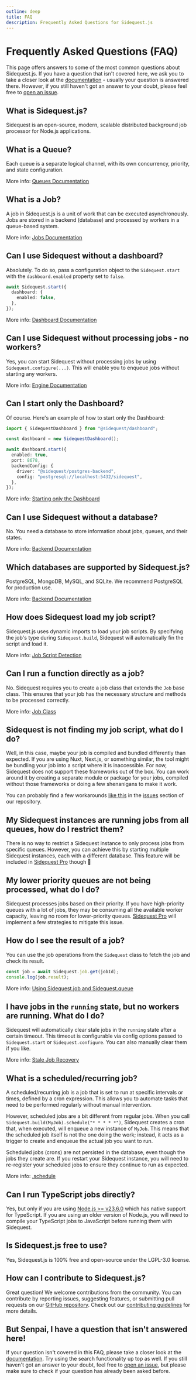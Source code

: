 ```yaml
---
outline: deep
title: FAQ
description: Frequently Asked Questions for Sidequest.js
---
```


# Frequently Asked Questions (FAQ)

This page offers answers to some of the most common questions about Sidequest.js. If you have a question that isn't covered here, we ask you to take a closer look at the [documentation](/overview) - usually your question is answered there. However, if you still haven't got an answer to your doubt, please feel free to [open an issue](https://github.com/sidequestjs/sidequest/issues).

## What is Sidequest.js?

Sidequest is an open-source, modern, scalable distributed background job processor for Node.js applications.

## What is a Queue?

Each queue is a separate logical channel, with its own concurrency, priority, and state configuration.

More info: [Queues Documentation](/queues)

## What is a Job?

A job in Sidequest.js is a unit of work that can be executed asynchronously. Jobs are stored in a backend (database) and processed by workers in a queue-based system.

More info: [Jobs Documentation](/jobs)

## Can I use Sidequest without a dashboard?

Absolutely. To do so, pass a configuration object to the `Sidequest.start` with the `dashboard.enabled` property set to `false`.

```typescript
await Sidequest.start({
  dashboard: {
    enabled: false,
  },
});
```

More info: [Dashboard Documentation](/dashboard)

## Can I use Sidequest without processing jobs - no workers?

Yes, you can start Sidequest without processing jobs by using `Sidequest.configure(...)`. This will enable you to enqueue jobs without starting any workers.

More info: [Engine Documentation](/engine)

## Can I start only the Dashboard?

Of course. Here's an example of how to start only the Dashboard:

```typescript
import { SidequestDashboard } from "@sidequest/dashboard";

const dashboard = new SidequestDashboard();

await dashboard.start({
  enabled: true,
  port: 8678,
  backendConfig: {
    driver: "@sidequest/postgres-backend",
    config: "postgresql://localhost:5432/sidequest",
  },
});
```

More info: [Starting only the Dashboard](/dashboard#starting-only-the-dashboard)

## Can I use Sidequest without a database?

No. You need a database to store information about jobs, queues, and their states.

More info: [Backend Documentation](/engine/backends)

## Which databases are supported by Sidequest.js?

PostgreSQL, MongoDB, MySQL, and SQLite. We recommend PostgreSQL for production use.

More info: [Backend Documentation](/engine/backends)

## How does Sidequest load my job script?

Sidequest.js uses dynamic imports to load your job scripts. By specifying the job's type during `Sidequest.build`, Sidequest will automatically fin the script and load it.

More info: [Job Script Detection](/jobs/class#job-script-detection)

## Can I run a function directly as a job?

No. Sidequest requires you to create a job class that extends the `Job` base class. This ensures that your job has the necessary structure and methods to be processed correctly.

More info: [Job Class](/jobs/class)

## Sidequest is not finding my job script, what do I do?

Well, in this case, maybe your job is compiled and bundled differently than expected. If you are using Nuxt, Next.js, or something similar, the tool might be bundling your job into a script where it is inaccessible. For now, Sidequest does not support these frameworks out of the box. You can work around it by creating a separate module or package for your jobs, compiled without those frameworks or doing a few shenanigans to make it work.

You can probably find a few workarounds [like this](https://github.com/sidequestjs/sidequest/issues/86) in the [issues](https://github.com/sidequestjs/sidequest/issues) section of our repository.

## My Sidequest instances are running jobs from all queues, how do I restrict them?

There is no way to restrict a Sidequest instance to only process jobs from specific queues. However, you can achieve this by starting multiple Sidequest instances, each with a different database. This feature will be included in [Sidequest Pro](https://sidequestjs.com/plans/) though 🙂

## My lower priority queues are not being processed, what do I do?

Sidequest processes jobs based on their priority. If you have high-priority queues with a lot of jobs, they may be consuming all the available worker capacity, leaving no room for lower-priority queues. [Sidequest Pro](https://sidequestjs.com/plans/) will implement a few strategies to mitigate this issue.

## How do I see the result of a job?

You can use the job operations from the `Sidequest` class to fetch the job and check its result.

```typescript
const job = await Sidequest.job.get(jobId);
console.log(job.result);
```

More info: [Using Sidequest.job and Sidequest.queue](/engine/#using-sidequest-job-and-sidequest-queue)

## I have jobs in the `running` state, but no workers are running. What do I do?

Sidequest will automatically clear stale jobs in the `running` state after a certain timeout. This timeout is configurable via config options passed to `Sidequest.start` or `Sidequest.configure`. You can also manually clear them if you like.

More info: [Stale Job Recovery](/engine/graceful-shutdown#stale-job-recovery)

## What is a scheduled/recurring job?

A scheduled/recurring job is a job that is set to run at specific intervals or times, defined by a cron expression. This allows you to automate tasks that need to be performed regularly without manual intervention.

However, scheduled jobs are a bit different from regular jobs. When you call `Sidequest.build(MyJob).schedule("* * * * *")`, Sidequest creates a cron that, when executed, will enqueue a new instance of `MyJob`. This means that the scheduled job itself is not the one doing the work; instead, it acts as a trigger to create and enqueue the actual job you want to run.

Scheduled jobs (crons) are not persisted in the database, even though the jobs they create are. If you restart your Sidequest instance, you will need to re-register your scheduled jobs to ensure they continue to run as expected.

More info: [.schedule](/engine/enqueue#schedule-cronexpression-string-args-unknown)

## Can I run TypeScript jobs directly?

Yes, but only if you are using [Node.js >= v23.6.0](https://nodejs.org/en/learn/typescript/run-natively) which has native support for TypeScript. If you are using an older version of Node.js, you will need to compile your TypeScript jobs to JavaScript before running them with Sidequest.

## Is Sidequest.js free to use?

Yes, Sidequest.js is 100% free and open-source under the LGPL-3.0 license.

## How can I contribute to Sidequest.js?

Great question! We welcome contributions from the community. You can contribute by reporting issues, suggesting features, or submitting pull requests on our [GitHub repository](https://github.com/sidequestjs/sidequest). Check out our [contributing guidelines](https://github.com/sidequestjs/sidequest/blob/master/CONTRIBUTING.md) for more details.

## But Senpai, I have a question that isn't answered here!

If your question isn't covered in this FAQ, please take a closer look at the [documentation](/overview). Try using the search functionality up top as well. If you still haven't got an answer to your doubt, feel free to [open an issue](https://github.com/sidequestjs/sidequest/issues), but please make sure to check if your question has already been asked before.
